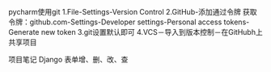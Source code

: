 pycharm使用git
1.File-Settings-Version Control
2.GitHub-添加通过令牌
    获取令牌：github.com-Settings-Developer settings-Personal access tokens-Generate new token
3.git设置默认即可
4.VCS－导入到版本控制－在GitHubh上共享项目


项目笔记
Django 表单增、删、改、查